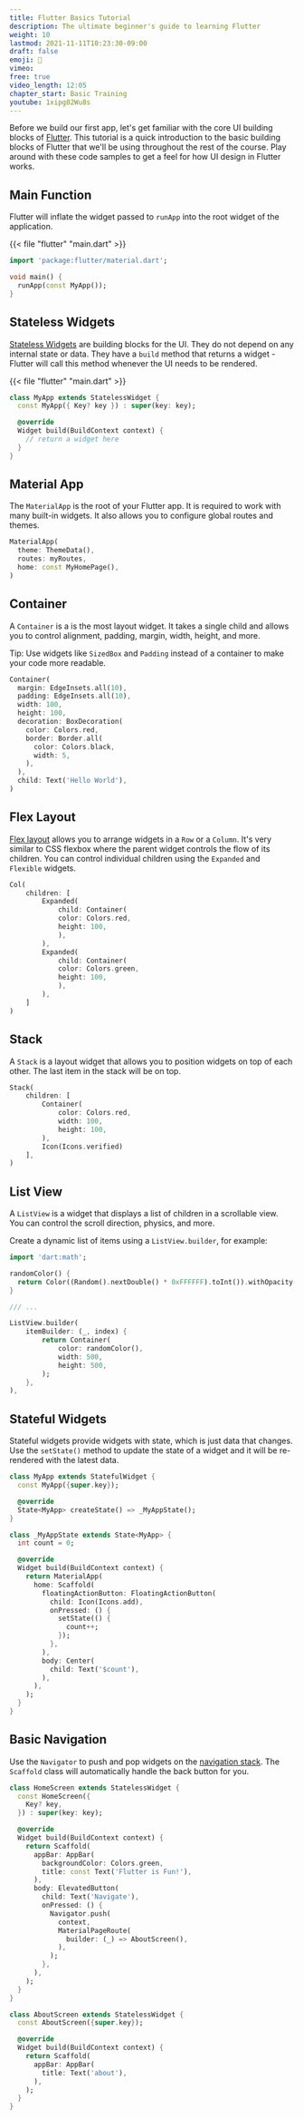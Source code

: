 ```yaml
---
title: Flutter Basics Tutorial
description: The ultimate beginner's guide to learning Flutter
weight: 10
lastmod: 2021-11-11T10:23:30-09:00
draft: false
emoji: 🐣
vimeo: 
free: true
video_length: 12:05
chapter_start: Basic Training
youtube: 1xipg02Wu8s
---
```


Before we build our first app, let's get familiar with the core UI building blocks of [Flutter](https://flutter.dev/). This tutorial is a quick introduction to the basic building blocks of Flutter that we'll be using throughout the rest of the course. Play around with these code samples to get a feel for how UI design in Flutter works.

## Main Function

Flutter will inflate the widget passed to `runApp` into the root widget of the application.

{{< file "flutter" "main.dart" >}}
```dart
import 'package:flutter/material.dart';

void main() {
  runApp(const MyApp());
}
```

## Stateless Widgets

[Stateless Widgets](https://api.flutter.dev/flutter/widgets/StatelessWidget-class.html) are building blocks for the UI. They do not depend on any internal state or data. They have a `build` method that returns a widget - Flutter will call this method whenever the UI needs to be rendered. 

{{< file "flutter" "main.dart" >}}
```dart
class MyApp extends StatelessWidget {
  const MyApp({ Key? key }) : super(key: key);

  @override
  Widget build(BuildContext context) {
    // return a widget here
  }
}
```

## Material App

The `MaterialApp` is the root of your Flutter app. It is required to work with many built-in widgets. It also allows you to configure global routes and themes. 

```dart
MaterialApp(
  theme: ThemeData(),
  routes: myRoutes,
  home: const MyHomePage(),
)
```

## Container

A `Container` is a is the most layout widget. It takes a single child and allows you to control alignment, padding, margin, width, height, and more. 

Tip: Use widgets like `SizedBox` and `Padding` instead of a container to make your code more readable.

```dart
Container(
  margin: EdgeInsets.all(10),
  padding: EdgeInsets.all(10),
  width: 100,
  height: 100,
  decoration: BoxDecoration(
    color: Colors.red,
    border: Border.all(
      color: Colors.black,
      width: 5,
    ),
  ),
  child: Text('Hello World'),
)
```

## Flex Layout

[Flex layout](https://flutter.dev/docs/development/ui/layout) allows you to arrange widgets in a `Row` or a `Column`. It's very similar to CSS flexbox where the parent widget controls the flow of its children. You can control individual children using the `Expanded` and `Flexible` widgets.

```dart
Col(
    children: [
        Expanded(
            child: Container(
            color: Colors.red,
            height: 100,
            ),
        ),
        Expanded(
            child: Container(
            color: Colors.green,
            height: 100,
            ),
        ),
    ]
)
```

## Stack

A `Stack` is a layout widget that allows you to position widgets on top of each other. The last item in the stack will be on top.

```dart
Stack(
    children: [
        Container(
            color: Colors.red,
            width: 100,
            height: 100,
        ),
        Icon(Icons.verified)
    ],
)
```

## List View

A `ListView` is a widget that displays a list of children in a scrollable view. You can control the scroll direction, physics, and more. 

Create a dynamic list of items using a `ListView.builder`, for example: 

```dart
import 'dart:math';

randomColor() {
  return Color((Random().nextDouble() * 0xFFFFFF).toInt()).withOpacity(1.0);
}

/// ...

ListView.builder(
    itemBuilder: (_, index) {
        return Container(
            color: randomColor(),
            width: 500,
            height: 500,
        );
    },
),
```

## Stateful Widgets

Stateful widgets provide widgets with state, which is just data that changes. Use the `setState()` method to update the state of a widget and it will be re-rendered with the latest data. 

```dart
class MyApp extends StatefulWidget {
  const MyApp({super.key});

  @override
  State<MyApp> createState() => _MyAppState();
}

class _MyAppState extends State<MyApp> {
  int count = 0;

  @override
  Widget build(BuildContext context) {
    return MaterialApp(
      home: Scaffold(
        floatingActionButton: FloatingActionButton(
          child: Icon(Icons.add),
          onPressed: () {
            setState(() {
              count++;
            });
          },
        ),
        body: Center(
          child: Text('$count'),
        ),
      ),
    );
  }
}
```

## Basic Navigation

Use the `Navigator` to push and pop widgets on the [navigation stack](https://flutter.dev/docs/cookbook/navigation/navigation-basics). The `Scaffold` class will automatically handle the back button for you.

```dart
class HomeScreen extends StatelessWidget {
  const HomeScreen({
    Key? key,
  }) : super(key: key);

  @override
  Widget build(BuildContext context) {
    return Scaffold(
      appBar: AppBar(
        backgroundColor: Colors.green,
        title: const Text('Flutter is Fun!'),
      ),
      body: ElevatedButton(
        child: Text('Navigate'),
        onPressed: () {
          Navigator.push(
            context,
            MaterialPageRoute(
              builder: (_) => AboutScreen(),
            ),
          );
        },
      ),
    );
  }
}

class AboutScreen extends StatelessWidget {
  const AboutScreen({super.key});

  @override
  Widget build(BuildContext context) {
    return Scaffold(
      appBar: AppBar(
        title: Text('about'),
      ),
    );
  }
}
```
